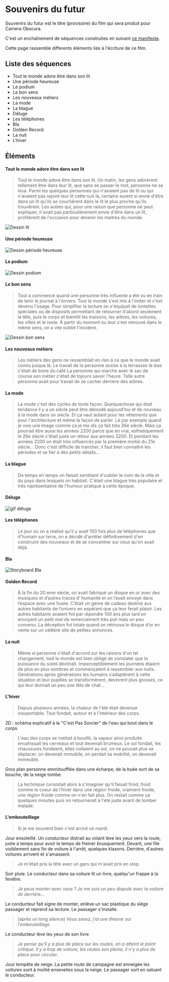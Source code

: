 # Souvenirs du futur

Souvenirs du futur est le titre (provisoire) du film qui sera produit pour Camera Obscura.

C'est un enchaînement de séquences construites en suivant [ce manifeste](manifeste.md).

Cette page rassemble differents éléments liés à l'écriture de ce film.


## Liste des séquences
- Tout le monde adore être dans son lit
- Une période heureuse
- Le podium
- Le bon sens
- Les nouveaux métiers
- La mode
- La blague
- Déluge
- Les téléphones
- Bla
- Golden Record
- La nuit
- L'hiver

## Éléments

#### Tout le monde adore être dans son lit

> Tout le monde adore être dans son lit. Un matin, les gens adorèrent tellement être dans leur lit, que sans se passer le mot, personne ne se leva. Parmi les quelques personnes qui n'avaient pas de lit ou qui n'avaient pas rejoint leur lit cette nuit là, certains eurent si envie d'être dans un lit qu'ils se couchèrent dans le lit le plus proche qu'ils trouvèrent. Les autres qui, pour une raison que personne ne peut expliquer, n'avait pas particulièrement envie d'être dans un lit, profitèrent de l'occasion pour devenir les maitres du monde. 

![Dessin lit](/contenu/dessins/lit.jpg)

#### Une période heureuse

![Dessin période heureuse](/contenu/dessins/files-d-attente.jpg)

#### Le podium

![Dessin podium](/contenu/dessins/podium.png)

#### Le bon sens

> Tout a commencé quand une personne très influente a été vu en train de tenir le journal à l'envers.
> Tout le monde s'est mis à l'imiter et c'est devenu l'usage. Pour simplifier la lecture on s'équipait de luntettes spéciales ou de disposits permettant de retourner d'abord seulement la tête, puis le corps et bientôt les maisons, les arbres, les voitures, les villes et le reste.
> À partir du moment ou tout s'est retrouvé dans le même sens, on a vite oublié l'incident. 


![Dessin bon sens](/contenu/dessins/bon-sens.png)


#### Les nouveaux métiers


> Les métiers des gens ne ressemblait en rien à ce que le monde avait connu jusque là.
> Le travail de la personne assise à la terrasses là-bas c'était de boire du café
> La personne qui marche avec le sac de course son métier c'était de tojours savoir l'heure.
> Telle autre personne avait pour travail de se cacher derrière des arbres.
 
#### La mode

> La mode c'est des cycles de toute façon. Quelquechose qui était tendance il y a un siècle peut être démodé aujourd'hui et de nouveau à la mode dans un siècle. Et ça vaut autant pour les vétements que pour l'architecture et même la façon de parler. Là par exemple quand je vois une image comme ça je me dis ça fait très 26e siècle. Mais ça pourrait être aussi les années 2200 parce que en vrai, esthetiquement le 26e siècle c'était juste un retour aux années 2200. Et pendant les années 2200 on était très influencés par la première moitié du 21e siècle... Donc c'est difficile de trancher, il faut bien connaître les périodes et se fier à des petits détails...

#### La blague

> De temps en temps on faisait semblant d'oublier le nom de la ville et du pays dans lesquels on habitait. C'était une blague très populaire et très représentative de l'humour pratiqué à cette époque.


#### Déluge

![gif déluge](/contenu/img/anim-deluge.gif)


#### Les téléphones

> Le jour où on a réalisé qu'il y avait 100 fois plus de téléphones que d'humain sur terre, on a décidé d'arrêter définitivement d'en construire des nouveaux et de se concentrer sur ceux qu'on avait déjà.

#### Bla

![Storyboard Bla](/contenu/dessins/blav2.jpg)

#### Golden Record

> À la fin du 20 eme siècle, on avait fabriqué un disque en or avec des musiques et d’autres traces d’ humanité et on l’avait envoyé dans l’espace avec une fusée. C’était un genre de cadeau destiné aux autres habitants de l’univers en espérant que ça leur ferait plaisir. Les autres habitants avaient fini par répondre 100 ans plus tard en envoyant un petit mot de remerciement très poli mais un peu convenu. La déception fut totale quand on retrouva le disque d’or en vente sur un célèbre site de petites annonces.

#### La nuit

> Même si personne n'ètait d'accord sur les raisons d'un tel changement, tout le monde est bien obligé de constater que la puissance du soleil déclinait. Imperceptiblement les journées étaient de plus en plus sombres et commençaient à ressembler aux nuits. Générations après générations les humains s’adaptèrent à cette situation et leur pupilles se transformèrent, devinrent plus grosses, ce qui leur donnait un peu une tête de chat...


#### L'hiver

> Depuis plusieurs années, la chaleur de l'été était devenue insuportable. Tout fondait, autour et à l'intérieur des corps.

2D : schéma explicatif à la "C'est Pas Sorcier" de l'eau qui bout dans le corps

> L'eau des corps se mettait à bouillir, la vapeur ainsi produite envahissait les cerveaux et tout devenait brumeux. Le sol fondait, les chaussures fondaient, elles collaient au sol, on ne pouvait plus se déplacer, on devenait immobile, on perdait sa mobilité, on devenait immeuble.

Gros plan personne emmitoufflée dans une écharpe, de la buée sort de sa bouche, de la neige tombe.

> La technique consistait alors à s'imaginer qu'il faisait froid, froid comme le coeur de l'hiver dans une région froide, vraiment froide, une région froide comme on n'en fait plus. On restait comme ça quelques minutes puis on retournerait à l'été juste avant de tomber malade.

#### L'embouteillage

> Si je me souvient bien c'est arrivé un mardi.

Jour ensoleillé. Un conducteur distrait au volant lève les yeux vers la route, juste à temps pour avoir le temps de freiner brusquement. Devant, une file visiblement sans fin de voiture à l'arrêt, quelques klaxons. Derrière, d'autres voitures arrivent et s'amassent.

> Je m'était pris la tête avec un gars qui m'avait pris en stop.

Soir pluie. Le conducteur dans sa voiture lit un livre, quelqu'un frappe à la fenêtre.

> <em>Je peux monter avec vous ? Je me suis un peu disputé avec la voiture de derrière...</em>

Le conducteur fait signe de monter, enlève un sac plastique du siège passager et reprend sa lecture. Le passager s'installe.

> (après un long silence) <em>Vous savez, j'ai une théorie sur l'embouteillage.</em>

Le conducteur  lève les yeux de son livre

> <em>Je pense qu'il y a plus de place sur les routes, on a atteint le point critique. Il y a trop de voiture, les routes son pleine, il n'y a plus de place pour circuler.</em>

Jour tempête de neige. La petite route de campagne est enneigée les voitures sont à moitié ensevelies sous la neige. Le passager sort en saluant le conducteur.
